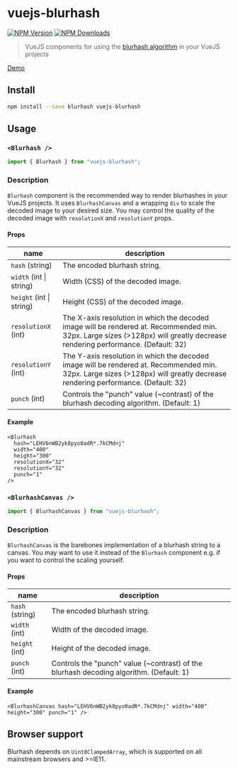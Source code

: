 # vuejs-blurhash

[![NPM Version](https://img.shields.io/npm/v/vuejs-blurhash.svg?style=flat)](https://www.npmjs.com/package/vuejs-blurhash)
[![NPM Downloads](https://img.shields.io/npm/dm/vuejs-blurhash.svg?style=flat)](https://npmcharts.com/compare/vuejs-blurhash?minimal=true)

> VueJS components for using the [blurhash algorithm](https://blurha.sh) in your VueJS projects

[Demo](https://woltapp.github.io/vuejs-blurhash/)

## Install

```sh
npm install --save blurhash vuejs-blurhash
```

## Usage

### `<Blurhash />`

```js
import { Blurhash } from "vuejs-blurhash";
```

### Description

`Blurhash` component is the recommended way to render blurhashes in your VueJS projects.
It uses `BlurhashCanvas` and a wrapping `div` to scale the decoded image to your desired size. You may control the quality of the decoded image with `resolutionX` and `resolutionY` props.

#### Props

| name                     | description                                                                                                                                                                  |
| ------------------------ | ---------------------------------------------------------------------------------------------------------------------------------------------------------------------------- |
| `hash` (string)          | The encoded blurhash string.                                                                                                                                                 |
| `width` (int \| string)  | Width (CSS) of the decoded image.                                                                                                                                            |
| `height` (int \| string) | Height (CSS) of the decoded image.                                                                                                                                           |
| `resolutionX` (int)      | The X-axis resolution in which the decoded image will be rendered at. Recommended min. 32px. Large sizes (>128px) will greatly decrease rendering performance. (Default: 32) |
| `resolutionY` (int)      | The Y-axis resolution in which the decoded image will be rendered at. Recommended min. 32px. Large sizes (>128px) will greatly decrease rendering performance. (Default: 32) |
| `punch` (int)            | Controls the "punch" value (~contrast) of the blurhash decoding algorithm. (Default: 1)                                                                                      |

#### Example

```vue
<Blurhash
  hash="LEHV6nWB2yk8pyo0adR*.7kCMdnj"
  width="400"
  height="300"
  resolutionX="32"
  resolutionY="32"
  punch="1"
/>
```

### `<BlurhashCanvas />`

```js
import { BlurhashCanvas } from "vuejs-blurhash";
```

### Description

`BlurhashCanvas` is the barebones implementation of a blurhash string to a canvas. You may want to use it instead of the `Blurhash` component e.g. if you want to control the scaling yourself.

#### Props

| name            | description                                                                             |
| --------------- | --------------------------------------------------------------------------------------- |
| `hash` (string) | The encoded blurhash string.                                                            |
| `width` (int)   | Width of the decoded image.                                                             |
| `height` (int)  | Height of the decoded image.                                                            |
| `punch` (int)   | Controls the "punch" value (~contrast) of the blurhash decoding algorithm. (Default: 1) |

#### Example

```vue
<BlurhashCanvas hash="LEHV6nWB2yk8pyo0adR*.7kCMdnj" width="400" height="300" punch="1" />
```

## Browser support

Blurhash depends on `Uint8ClampedArray`, which is supported on all mainstream browsers and >=IE11.

